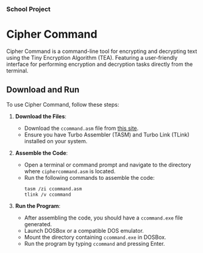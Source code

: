 ### School Project

# Cipher Command

Cipher Command is a command-line tool for encrypting and decrypting text using the Tiny Encryption Algorithm (TEA). Featuring a user-friendly interface for performing encryption and decryption tasks directly from the terminal.

## Download and Run

To use Cipher Command, follow these steps:

1. **Download the Files**:
   - Download the `ccommand.asm` file from  [this site](https://chickenrei.github.io/CipherCommand/).
   - Ensure you have Turbo Assembler (TASM) and Turbo Link (TLink) installed on your system.

2. **Assemble the Code**:
   - Open a terminal or command prompt and navigate to the directory where `ciphercommand.asm` is located.
   - Run the following commands to assemble the code:
     ```sh
     tasm /zi ccommand.asm
     tlink /v ccommand
     ```

3. **Run the Program**:
   - After assembling the code, you should have a `ccommand.exe` file generated.
   - Launch DOSBox or a compatible DOS emulator.
   - Mount the directory containing `ccommand.exe` in DOSBox.
   - Run the program by typing `ccommand` and pressing Enter.
